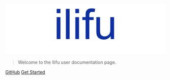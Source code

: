 <!-- _coverpage.md -->

![logo](_media/IlifuLogoHiRes.png)

> Welcome to the Ilifu user documentation page.

[GitHub](https://github.com/ilifu/ilifu_user_docs)
[Get Started](#ilifu-user-documentation)
